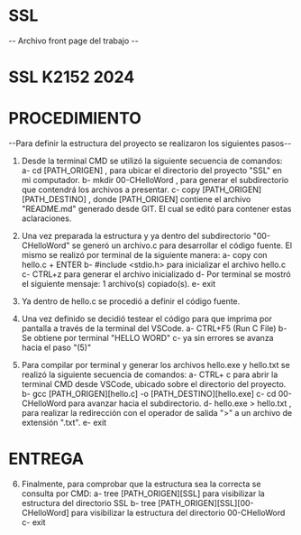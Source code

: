# SSL
-- Archivo front page del trabajo --
# SSL K2152 2024

# PROCEDIMIENTO
--Para definir la estructura del proyecto se realizaron los siguientes pasos--

1) Desde la terminal CMD se utilizó la siguiente secuencia de comandos:
    a- cd [PATH_ORIGEN] , para ubicar el directorio del proyecto "SSL" en mi computador.
    b- mkdir 00-CHelloWord , para generar el subdirectorio que contendrá los archivos a presentar.
    c- copy [PATH_ORIGEN] [PATH_DESTINO] , donde [PATH_ORIGEN] contiene el archivo "README.md" generado desde GIT. El cual se editó para contener estas aclaraciones.

2) Una vez preparada la estructura y ya dentro del subdirectorio "00-CHelloWord" se generó un archivo.c para desarrollar el código fuente. El mismo se realizó por terminal de la siguiente manera:
    a- copy con hello.c + ENTER
    b- #include <stdio.h> para inicializar el archivo hello.c
    c- CTRL+z para generar el archivo inicializado
    d- Por terminal se mostró el siguiente mensaje: 1 archivo(s) copiado(s).
    e- exit

3) Ya dentro de hello.c se procedió a definir el código fuente.

4) Una vez definido se decidió testear el código para que imprima por pantalla a través de la terminal del VSCode.
    a- CTRL+F5 (Run C File)
    b- Se obtiene por terminal "HELLO WORD"
    c- ya sin errores se avanza hacia el paso "(5)"

5) Para compilar por terminal y generar los archivos hello.exe y hello.txt se realizó la siguiente secuencia de comandos:
    a- CTRL+ c para abrir la terminal CMD desde VSCode, ubicado sobre el directorio del proyecto.
    b- gcc [PATH_ORIGEN]\[hello.c] -o [PATH_DESTINO]\[hello.exe]
    c- cd 00-CHelloWord para avanzar hacia el subdirectorio.
    d- hello.exe > hello.txt , para realizar la redirección con el operador de salida ">" a un archivo de extensión ".txt".
    e- exit

# ENTREGA

6) Finalmente, para comprobar que la estructura sea la correcta se consulta por CMD:
    a- tree [PATH_ORIGEN]\[SSL] para visibilizar la estructura del directorio SSL
    b- tree [PATH_ORIGEN]\[SSL]\[00-CHelloWord] para visibilizar la estructura del directorio 00-CHelloWord
    c- exit
